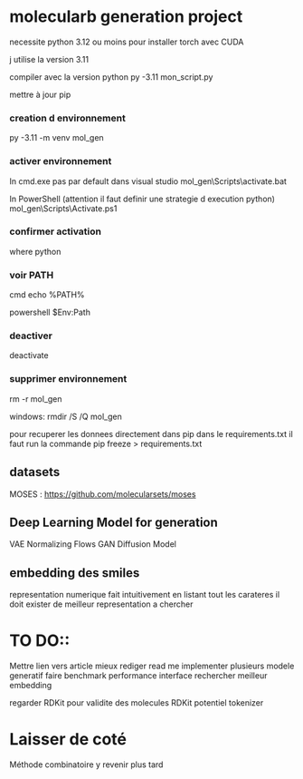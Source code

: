 # molecularb generation project


necessite python 3.12 ou moins pour installer torch avec CUDA

j utilise la version 3.11

compiler avec la version python 
py -3.11 mon_script.py

mettre à jour pip

### creation d environnement 

py -3.11 -m venv mol_gen

### activer environnement

In cmd.exe pas par default dans visual studio 
mol_gen\Scripts\activate.bat

In PowerShell (attention il faut definir une strategie d execution python)
mol_gen\Scripts\Activate.ps1

### confirmer activation

where python

### voir PATH

cmd
echo %PATH%

powershell
\$Env:Path 

### deactiver
deactivate

### supprimer environnement
rm -r mol_gen

windows: rmdir /S /Q mol_gen


pour recuperer les donnees directement dans pip dans le requirements.txt il faut run la commande
    pip freeze > requirements.txt

## datasets

MOSES : https://github.com/molecularsets/moses


## Deep Learning Model for generation

VAE
Normalizing Flows
GAN
Diffusion Model

## embedding des smiles

representation numerique fait intuitivement en listant tout les carateres il doit exister de meilleur representation a chercher

# TO DO::


Mettre lien vers article
mieux rediger read me
implementer plusieurs modele generatif
faire benchmark performance
interface
rechercher meilleur embedding

regarder RDKit pour validite des molecules
RDKit potentiel tokenizer

# Laisser de coté 

Méthode combinatoire y revenir plus tard